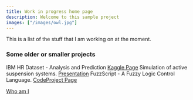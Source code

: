 ```yaml
---
title: Work in progress home page
description: Welcome to this sample project
images: ["/images/owl.jpg"]
---
```


This is a list of the stuff that I am working on at the moment.

### Some older or smaller projects

IBM HR Dataset - Analysis and Prediction [Kaggle Page](https://www.kaggle.com/carmelgafa/ibm-hr-dataset-analysis-and-prediction)
Simulation of active suspension systems. [Presentation](/post/files/SimulationofPassiveandActiveSuspensi.pdf)
FuzzScript - A Fuzzy Logic Control Language. [CodeProject Page](https://www.codeproject.com/Articles/47795/FuzzScript-A-Fuzzy-Logic-Control-Language)

[Who am I](/about "Who am I")
